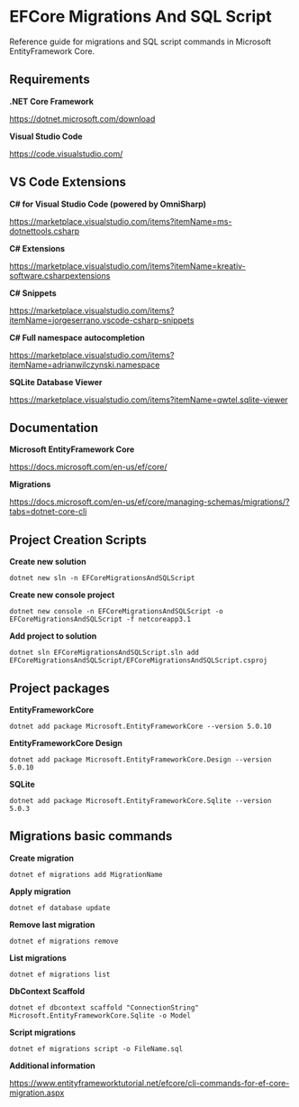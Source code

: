 # EFCore Migrations And SQL Script
Reference guide for migrations and SQL script commands in Microsoft EntityFramework Core.


## Requirements

**.NET Core Framework**

https://dotnet.microsoft.com/download

**Visual Studio Code**

https://code.visualstudio.com/


## VS Code Extensions

**C# for Visual Studio Code (powered by OmniSharp)**

https://marketplace.visualstudio.com/items?itemName=ms-dotnettools.csharp

**C# Extensions**

https://marketplace.visualstudio.com/items?itemName=kreativ-software.csharpextensions

**C# Snippets**

https://marketplace.visualstudio.com/items?itemName=jorgeserrano.vscode-csharp-snippets

**C# Full namespace autocompletion**

https://marketplace.visualstudio.com/items?itemName=adrianwilczynski.namespace

**SQLite Database Viewer**

https://marketplace.visualstudio.com/items?itemName=qwtel.sqlite-viewer


## Documentation

**Microsoft EntityFramework Core**

https://docs.microsoft.com/en-us/ef/core/

**Migrations**

https://docs.microsoft.com/en-us/ef/core/managing-schemas/migrations/?tabs=dotnet-core-cli


## Project Creation Scripts

**Create new solution**

    dotnet new sln -n EFCoreMigrationsAndSQLScript

**Create new console project**

    dotnet new console -n EFCoreMigrationsAndSQLScript -o EFCoreMigrationsAndSQLScript -f netcoreapp3.1

**Add project to solution**

    dotnet sln EFCoreMigrationsAndSQLScript.sln add EFCoreMigrationsAndSQLScript/EFCoreMigrationsAndSQLScript.csproj


## Project packages

**EntityFrameworkCore**

    dotnet add package Microsoft.EntityFrameworkCore --version 5.0.10

**EntityFrameworkCore Design**

    dotnet add package Microsoft.EntityFrameworkCore.Design --version 5.0.10

**SQLite**

    dotnet add package Microsoft.EntityFrameworkCore.Sqlite --version 5.0.3



## Migrations basic commands

**Create migration**

    dotnet ef migrations add MigrationName

**Apply migration**

    dotnet ef database update

**Remove last migration**

    dotnet ef migrations remove

**List migrations**
    
    dotnet ef migrations list

**DbContext Scaffold**
    
    dotnet ef dbcontext scaffold "ConnectionString" Microsoft.EntityFrameworkCore.Sqlite -o Model

**Script migrations**
    
    dotnet ef migrations script -o FileName.sql

**Additional information**

https://www.entityframeworktutorial.net/efcore/cli-commands-for-ef-core-migration.aspx
